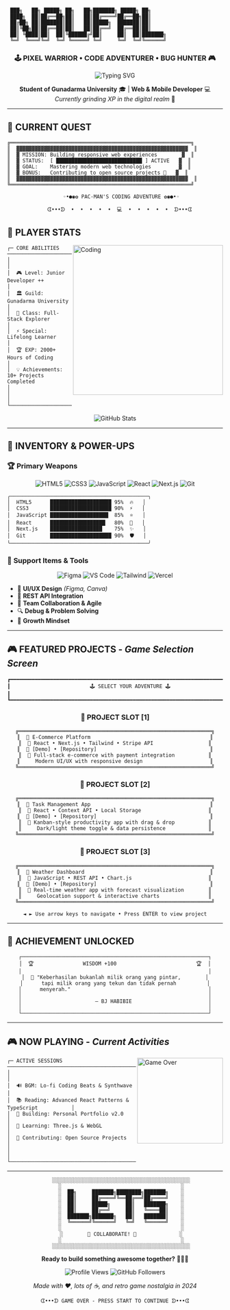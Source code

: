 ```
 ███╗   ██╗ █████╗ ██╗   ██╗███████╗ █████╗ ██╗     
 ████╗  ██║██╔══██╗██║   ██║██╔════╝██╔══██╗██║     
 ██╔██╗ ██║███████║██║   ██║█████╗  ███████║██║     
 ██║╚██╗██║██╔══██║██║   ██║██╔══╝  ██╔══██║██║     
 ██║ ╚████║██║  ██║╚██████╔╝██║     ██║  ██║███████╗
 ╚═╝  ╚═══╝╚═╝  ╚═╝ ╚═════╝ ╚═╝     ╚═╝  ╚═╝╚══════╝
```

<div align="center">

### 🕹️ **PIXEL WARRIOR** • **CODE ADVENTURER** • **BUG HUNTER** 🎮

<img src="https://readme-typing-svg.herokuapp.com?font=Fira+Code&size=22&duration=3000&pause=1000&color=00FF41&center=true&vCenter=true&width=600&lines=Building+Pixel-Perfect+Web+Experiences;Debugging+with+Retro+Style;React+%E2%80%A2+Next.js+%E2%80%A2+JavaScript+Wizard;Ready+for+New+Adventures!" alt="Typing SVG" />

**Student of Gunadarma University** 🎓 | **Web & Mobile Developer** 💻  
*Currently grinding XP in the digital realm* 👾

</div>

---

## 🎯 **CURRENT QUEST**

```
╔═══════════════════════════════════════════════════════════╗
║  ▓▓▓▓▓▓▓▓▓▓▓▓▓▓▓▓▓▓▓▓▓▓▓▓▓▓▓▓▓▓▓▓▓▓▓▓▓▓▓▓▓▓▓▓▓▓▓▓▓▓▓▓▓▓▓▓  ║
║  ▓ MISSION: Building responsive web experiences        ▓  ║
║  ▓ STATUS:  [ ████████████████████████████ ] ACTIVE   ▓  ║
║  ▓ GOAL:    Mastering modern web technologies         ▓  ║
║  ▓ BONUS:   Contributing to open source projects 🌟   ▓  ║
║  ▓▓▓▓▓▓▓▓▓▓▓▓▓▓▓▓▓▓▓▓▓▓▓▓▓▓▓▓▓▓▓▓▓▓▓▓▓▓▓▓▓▓▓▓▓▓▓▓▓▓▓▓▓▓▓▓  ║
╚═══════════════════════════════════════════════════════════╝
```

<div align="center">

```
    ◦•●◉✿ PAC-MAN'S CODING ADVENTURE ✿◉●•◦
    
   ᗧ•••ᗤ  •  •  •  •  •  💻  •  •  •  •  •  ᗤ•••ᗧ
```

</div>

## 💾 **PLAYER STATS**

<img align="right" alt="Coding" width="350" src="https://media.giphy.com/media/qgQUggAC3Pfv687qPC/giphy.gif">

```
┌─ CORE ABILITIES ─────────────────────────────────────────┐
│                                                          │
│  🎮 Level: Junior Developer ++                          │
│  🏛️ Guild: Gunadarma University                          │
│  🚀 Class: Full-Stack Explorer                          │
│  ⚡ Special: Lifelong Learner                           │
│  🏆 EXP: 2000+ Hours of Coding                          │
│  💡 Achievements: 10+ Projects Completed                │
│                                                          │
└──────────────────────────────────────────────────────────┘
```

<div align="center">

![GitHub Stats](https://github-readme-stats.vercel.app/api?username=YOUR_USERNAME&theme=synthwave&show_icons=true&hide_border=true&count_private=true)

</div>

---

## 🔧 **INVENTORY & POWER-UPS**

### 🏆 **Primary Weapons**

<div align="center">

![HTML5](https://img.shields.io/badge/HTML5-E34F26?style=for-the-badge&logo=html5&logoColor=white&labelColor=000000)
![CSS3](https://img.shields.io/badge/CSS3-1572B6?style=for-the-badge&logo=css3&logoColor=white&labelColor=000000)
![JavaScript](https://img.shields.io/badge/JavaScript-F7DF1E?style=for-the-badge&logo=javascript&logoColor=black&labelColor=000000)
![React](https://img.shields.io/badge/React-61DAFB?style=for-the-badge&logo=react&logoColor=black&labelColor=000000)
![Next.js](https://img.shields.io/badge/Next.js-000000?style=for-the-badge&logo=nextdotjs&logoColor=white)
![Git](https://img.shields.io/badge/Git-F05032?style=for-the-badge&logo=git&logoColor=white&labelColor=000000)

</div>

```
╭─────────────────────────────────────────────╮
│  HTML5      ████████████████████ 95%  🔥   │
│  CSS3       ████████████████████ 90%  ⚡   │
│  JavaScript ███████████████████  85%  ⭐   │
│  React      ██████████████████   80%  🚀   │
│  Next.js    █████████████████    75%  ✨   │
│  Git        ████████████████████ 90%  🛡️   │
╰─────────────────────────────────────────────╯
```

### 🎒 **Support Items & Tools**

<div align="center">

![Figma](https://img.shields.io/badge/Figma-F24E1E?style=flat-square&logo=figma&logoColor=white)
![VS Code](https://img.shields.io/badge/VS%20Code-007ACC?style=flat-square&logo=visualstudiocode&logoColor=white)
![Tailwind](https://img.shields.io/badge/Tailwind-38B2AC?style=flat-square&logo=tailwind-css&logoColor=white)
![Vercel](https://img.shields.io/badge/Vercel-000000?style=flat-square&logo=vercel&logoColor=white)

</div>

- 🎨 **UI/UX Design** *(Figma, Canva)*
- 🔗 **REST API Integration**
- 🤝 **Team Collaboration & Agile**
- 🔍 **Debug & Problem Solving**
- 🧠 **Growth Mindset**

---

## 🎮 **FEATURED PROJECTS** - *Game Selection Screen*

```
┏━━━━━━━━━━━━━━━━━━━━━━━━━━━━━━━━━━━━━━━━━━━━━━━━━━━━━━━━━━━━━━━━━━━━━━━━━━━━━━┓
┃                          🕹️ SELECT YOUR ADVENTURE 🕹️                          ┃
┗━━━━━━━━━━━━━━━━━━━━━━━━━━━━━━━━━━━━━━━━━━━━━━━━━━━━━━━━━━━━━━━━━━━━━━━━━━━━━━┛
```

<div align="center">

### 🌟 **PROJECT SLOT [1]**
```
╔═══════════════════════════════════════════════════════════════╗
║  🎯 E-Commerce Platform                                       ║
║  🧩 React • Next.js • Tailwind • Stripe API                  ║
║  💾 [Demo] • [Repository]                                     ║
║  📝 Full-stack e-commerce with payment integration           ║
║     Modern UI/UX with responsive design                      ║
╚═══════════════════════════════════════════════════════════════╝
```

### 🌟 **PROJECT SLOT [2]**
```
╔═══════════════════════════════════════════════════════════════╗
║  🎯 Task Management App                                       ║
║  🧩 React • Context API • Local Storage                      ║
║  💾 [Demo] • [Repository]                                     ║
║  📝 Kanban-style productivity app with drag & drop           ║
║     Dark/light theme toggle & data persistence              ║
╚═══════════════════════════════════════════════════════════════╝
```

### 🌟 **PROJECT SLOT [3]**
```
╔═══════════════════════════════════════════════════════════════╗
║  🎯 Weather Dashboard                                         ║
║  🧩 JavaScript • REST API • Chart.js                         ║
║  💾 [Demo] • [Repository]                                     ║
║  📝 Real-time weather app with forecast visualization        ║
║     Geolocation support & interactive charts                ║
╚═══════════════════════════════════════════════════════════════╝
```

</div>

<div align="center">

```
◄ ► Use arrow keys to navigate • Press ENTER to view project
```

</div>

---

## 🌟 **ACHIEVEMENT UNLOCKED**

<div align="center">

```
┌─────────────────────────────────────────────────────────────┐
│  🏆                WISDOM +100                          🏆  │
│                                                             │
│  💭 "Keberhasilan bukanlah milik orang yang pintar,        │
│      tapi milik orang yang tekun dan tidak pernah          │
│      menyerah."                                             │
│                                                             │
│                        — BJ HABIBIE                         │
│                                                             │
└─────────────────────────────────────────────────────────────┘
```

</div>

---

## 🎮 **NOW PLAYING** - *Current Activities*

<img align="right" alt="Game Over" width="200" src="https://media.giphy.com/media/LmNwrBhejkK9EFP504/giphy.gif">

```
┌─ ACTIVE SESSIONS ────────────────────────────────────────────┐
│                                                              │
│  🔊 BGM: Lo-fi Coding Beats & Synthwave                     │
│  📚 Reading: Advanced React Patterns & TypeScript           │
│  🎯 Building: Personal Portfolio v2.0                       │
│  🌱 Learning: Three.js & WebGL                              │
│  🤝 Contributing: Open Source Projects                      │
│                                                              │
└──────────────────────────────────────────────────────────────┘
```

---

<div align="center">

```
    ░░░░░░░░░░░░░░░░░░░░░░░░░░░░░░░░░░░░░░░░░░░░░
    ░                                       ░
    ░  ██╗     ███████╗████████╗███████╗    ░
    ░  ██║     ██╔════╝╚══██╔══╝██╔════╝    ░
    ░  ██║     █████╗     ██║   ███████╗    ░
    ░  ██║     ██╔══╝     ██║   ╚════██║    ░
    ░  ███████╗███████╗   ██║   ███████║    ░
    ░  ╚══════╝╚══════╝   ╚═╝   ╚══════╝    ░
    ░                                       ░
    ░        🚀 COLLABORATE! 🚀              ░
    ░                                       ░
    ░░░░░░░░░░░░░░░░░░░░░░░░░░░░░░░░░░░░░░░░░░░░░
```

**Ready to build something awesome together?** 👾💾🔧

<div align="center">

![Profile Views](https://komarev.com/ghpvc/?username=YOUR_USERNAME&color=blueviolet&style=pixel)
![GitHub Followers](https://img.shields.io/github/followers/YOUR_USERNAME?style=social)

</div>

*Made with ❤️, lots of ☕, and retro game nostalgia in 2024*

```
ᗧ•••ᗤ GAME OVER - PRESS START TO CONTINUE ᗤ•••ᗧ
```

</div>
